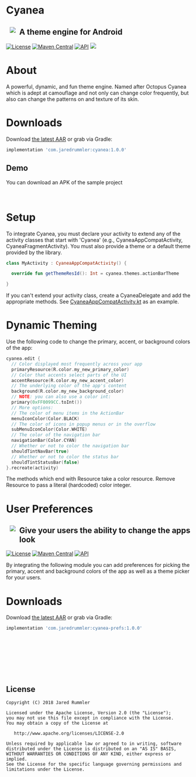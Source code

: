 # Cyanea

<img src="https://i.imgur.com/eC6d5WO.gif" align="left" hspace="10" vspace="10"></a>

## A theme engine for Android

<a target="_blank" href="LICENSE"><img src="http://img.shields.io/:license-apache-blue.svg" alt="License" /></a>
<a target="_blank" href="https://maven-badges.herokuapp.com/maven-central/com.jaredrummler/cyanea"><img src="https://maven-badges.herokuapp.com/maven-central/com.jaredrummler/cyanea/badge.svg" alt="Maven Central" /></a>
<a target="_blank" href="https://developer.android.com/reference/android/os/Build.VERSION_CODES.html#ICE_CREAM_SANDWICH"><img src="https://img.shields.io/badge/API-14%2B-blue.svg?style=flat" alt="API" /></a>
<a target="_blank" href="https://twitter.com/jaredrummler"><img src="https://img.shields.io/twitter/follow/jaredrummler.svg?style=social" /></a>

# About

A powerful, dynamic, and fun theme engine. Named after Octopus Cyanea which is adept at camouflage and not only can change color frequently, but also can change the patterns on and texture of its skin.

# Downloads

Download [the latest AAR](https://repo1.maven.org/maven2/com/jaredrummler/cyanea/1.0.0/cyanea-1.0.0.aar) or grab via Gradle:

```groovy
implementation 'com.jaredrummler:cyanea:1.0.0'
```

## Demo

You can download an APK of the sample project

<br>

# Setup

To integrate Cyanea, you must declare your activity to extend any of the activity classes that start with 'Cyanea' (e.g., CyaneaAppCompatActivity, CyaneaFragmentActivity). You must also provide a theme or a default theme provided by the library.

```kotlin
class MyActivity : CyaneaAppCompatActivity() {

  override fun getThemeResId(): Int = cyanea.themes.actionBarTheme

}
```

If you can't extend your activity class, create a CyaneaDelegate and add the appropriate methods. See [CyaneaAppCompatActivity.kt](https://github.com/jaredrummler/Cyanea/blob/master/library-core/src/main/java/com/jaredrummler/cyanea/app/CyaneaAppCompatActivity.kt) as an example.

# Dynamic Theming

Use the following code to change the primary, accent, or background colors of the app:

```kotlin
cyanea.edit {
  // Color displayed most frequently across your app
  primaryResource(R.color.my_new_primary_color)
  // Color that accents select parts of the UI
  accentResource(R.color.my_new_accent_color)
  // The underlying color of the app's content
  background(R.color.my_new_background_color)
  // NOTE: you can also use a color int:
  primary(0xFF0099CC.toInt())
  // More options: 
  // The color of menu items in the ActionBar
  menuIconColor(Color.BLACK)
  // The color of icons in popup menus or in the overflow
  subMenuIconColor(Color.WHITE)
  // The color of the navigation bar
  navigationBar(Color.CYAN)
  // Whether or not to color the navigation bar
  shouldTintNavBar(true)
  // Whether or not to color the status bar
  shouldTintStatusBar(false)
}.recreate(activity)
```

The methods which end with Resource take a color resource. Remove Resource to pass a literal (hardcoded) color integer.

# User Preferences

<img src="https://i.imgur.com/pjDEjWl.gif" align="left" hspace="10" vspace="10"></a>

## Give your users the ability to change the apps look

<a target="_blank" href="LICENSE"><img src="http://img.shields.io/:license-apache-blue.svg" alt="License" /></a>
<a target="_blank" href="https://maven-badges.herokuapp.com/maven-central/com.jaredrummler/cyanea-prefs"><img src="https://maven-badges.herokuapp.com/maven-central/com.jaredrummler/cyanea-prefs/badge.svg" alt="Maven Central" /></a>
<a target="_blank" href="https://developer.android.com/reference/android/os/Build.VERSION_CODES.html#ICE_CREAM_SANDWICH"><img src="https://img.shields.io/badge/API-14%2B-blue.svg?style=flat" alt="API" /></a>

By integrating the following module you can add preferences for picking the primary, accent and background colors of the app as well as a theme picker for your users.

# Downloads

Download [the latest AAR](https://repo1.maven.org/maven2/com/jaredrummler/cyanea-prefs/1.0.0/cyanea-prefs-1.0.0.aar) or grab via Gradle:

```groovy
implementation 'com.jaredrummler:cyanea-prefs:1.0.0'
```

<br><br><br><br><br><br>

License
-------

    Copyright (C) 2018 Jared Rummler

    Licensed under the Apache License, Version 2.0 (the "License");
    you may not use this file except in compliance with the License.
    You may obtain a copy of the License at

       http://www.apache.org/licenses/LICENSE-2.0

    Unless required by applicable law or agreed to in writing, software
    distributed under the License is distributed on an "AS IS" BASIS,
    WITHOUT WARRANTIES OR CONDITIONS OF ANY KIND, either express or implied.
    See the License for the specific language governing permissions and
    limitations under the License.


